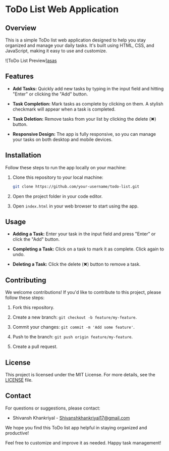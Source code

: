# ToDo List Web Application

## Overview

This is a simple ToDo list web application designed to help you stay organized and manage your daily tasks. It's built using HTML, CSS, and JavaScript, making it easy to use and customize.

![ToDo List Preview][asas](https://github.com/ShivanshKhankriyal/To-Do-List/assets/96327360/e21577c7-ba74-452e-b823-f58ee659e1d2)

## Features

- **Add Tasks:** Quickly add new tasks by typing in the input field and hitting "Enter" or clicking the "Add" button.

- **Task Completion:** Mark tasks as complete by clicking on them. A stylish checkmark will appear when a task is completed.

- **Task Deletion:** Remove tasks from your list by clicking the delete (✖) button.

- **Responsive Design:** The app is fully responsive, so you can manage your tasks on both desktop and mobile devices.

## Installation

Follow these steps to run the app locally on your machine:

1. Clone this repository to your local machine:

   ```bash
   git clone https://github.com/your-username/todo-list.git
   ```

2. Open the project folder in your code editor.

3. Open `index.html` in your web browser to start using the app.

## Usage

- **Adding a Task:** Enter your task in the input field and press "Enter" or click the "Add" button.

- **Completing a Task:** Click on a task to mark it as complete. Click again to undo.

- **Deleting a Task:** Click the delete (✖) button to remove a task.

## Contributing

We welcome contributions! If you'd like to contribute to this project, please follow these steps:

1. Fork this repository.

2. Create a new branch: `git checkout -b feature/my-feature`.

3. Commit your changes: `git commit -m 'Add some feature'`.

4. Push to the branch: `git push origin feature/my-feature`.

5. Create a pull request.

## License

This project is licensed under the MIT License. For more details, see the [LICENSE](LICENSE) file.

## Contact

For questions or suggestions, please contact:

- Shivansh Khankriyal - [Shivanshkhankriyal17@gmail.com](mailto:Shivanshkhankriyal17@gmail.com)

We hope you find this ToDo list app helpful in staying organized and productive!

Feel free to customize and improve it as needed. Happy task management!
